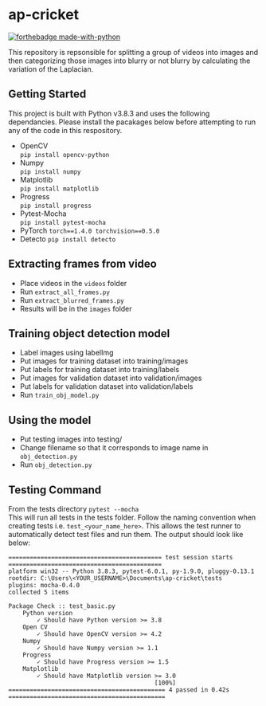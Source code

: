 # ap-cricket

[![forthebadge made-with-python](http://ForTheBadge.com/images/badges/made-with-python.svg)](https://www.python.org/)

This repository is repsonsible for splitting a group of videos into images and then categorizing those images into blurry or not blurry by calculating the variation of the Laplacian.

## Getting Started

This project is built with Python v3.8.3 and uses the following dependancies. Please install the pacakages below before attempting to run any of the code in this respository.

- OpenCV  
    `pip install opencv-python`  
- Numpy  
    `pip install numpy`  
- Matplotlib  
    `pip install matplotlib`  
- Progress  
    `pip install progress`  
- Pytest-Mocha  
    `pip install pytest-mocha`
- PyTorch
    `torch==1.4.0 torchvision==0.5.0`
- Detecto
    `pip install detecto`

## Extracting frames from video

- Place videos in the `videos` folder
- Run `extract_all_frames.py`
- Run `extract_blurred_frames.py`
- Results will be in the `images` folder

## Training object detection model

- Label images using labelImg
- Put images for training dataset into training/images
- Put labels for training dataset into training/labels
- Put images for validation dataset into validation/images
- Put labels for validation dataset into validation/labels
- Run `train_obj_model.py`

## Using the model

- Put testing images into testing/
- Change filename so that it corresponds to image name in `obj_detection.py`
- Run `obj_detection.py`

## Testing Command

From the tests directory  ```pytest --mocha```  
This will run all tests in the tests folder. Follow the naming convention when creating tests i.e. ```test_<your_name_here>```. This allows the test runner to automatically detect test files and run them. The output should look like below:

```text
=========================================== test session starts ===========================================
platform win32 -- Python 3.8.3, pytest-6.0.1, py-1.9.0, pluggy-0.13.1
rootdir: C:\Users\<YOUR_USERNAME>\Documents\ap-cricket\tests
plugins: mocha-0.4.0
collected 5 items

Package Check :: test_basic.py
    Python version
        ✓ Should have Python version >= 3.8
    Open CV
        ✓ Should have OpenCV version >= 4.2
    Numpy
        ✓ Should have Numpy version >= 1.1
    Progress
        ✓ Should have Progress version >= 1.5
    Matplotlib
        ✓ Should have Matplotlib version >= 3.0
                                         [100%]
============================================ 4 passed in 0.42s ============================================
```
